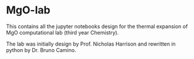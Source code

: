 # MgO-lab

This contains all the jupyter notebooks design for the thermal expansion of MgO computational lab (third year Chemistry).

The lab was initially design by Prof. Nicholas Harrison and rewritten in python by Dr. Bruno Camino.
